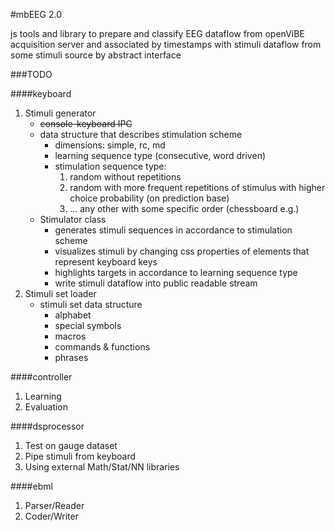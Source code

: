 #mbEEG 2.0

js tools and library to prepare and classify EEG dataflow from 
openViBE acquisition server and associated by timestamps with 
stimuli dataflow from some stimuli source by abstract interface

###TODO

####keyboard
1. Stimuli generator
    - ~~console-keyboard IPC~~
    - data structure that describes stimulation scheme
      - dimensions: simple, rc, md
      - learning sequence type (consecutive, word driven)
      - stimulation sequence type:
        1. random without repetitions
        2. random with more frequent repetitions of stimulus with higher choice probability (on prediction base)
        3. ... any other with some specific order (chessboard e.g.)
    - Stimulator class 
      - generates stimuli sequences in accordance to stimulation scheme 
      - visualizes stimuli by changing css properties of elements that represent keyboard keys
      - highlights targets in accordance to learning sequence type
      - write stimuli dataflow into public readable stream 
2. Stimuli set loader
    - stimuli set data structure
      - alphabet
      - special symbols
      - macros
      - commands & functions
      - phrases
 
####controller
1. Learning
2. Evaluation
 
####dsprocessor
1. Test on gauge dataset
2. Pipe stimuli from keyboard
3. Using external Math/Stat/NN libraries
 
####ebml
1. Parser/Reader
2. Coder/Writer